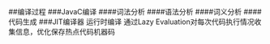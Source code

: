 ##编译过程
###JavaC编译
####词法分析
####语法分析
####词义分析
####代码生成
###JIT编译器
运行时编译 通过Lazy Evaluation对每次代码执行情况收集信息，优化保存热点代码机器码
